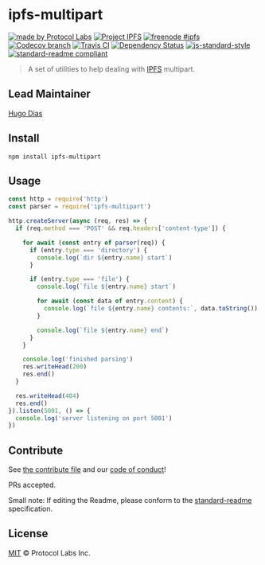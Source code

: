ipfs-multipart
====

[![made by Protocol Labs](https://img.shields.io/badge/made%20by-Protocol%20Labs-blue.svg?style=flat-square)](http://protocol.ai)
[![Project IPFS](https://img.shields.io/badge/project-IPFS-blue.svg?style=flat-square)](http://ipfs.io/)
[![freenode #ipfs](https://img.shields.io/badge/freenode-%23ipfs-blue.svg?style=flat-square)](http://webchat.freenode.net/?channels=%23ipfs)
[![Codecov branch](https://img.shields.io/codecov/c/github/ipfs/js-ipfs-multipart/master.svg?style=flat-square)](https://codecov.io/gh/ipfs/js-ipfs-multipart)
[![Travis CI](https://flat.badgen.net/travis/ipfs/js-ipfs-multipart)](https://travis-ci.com/ipfs/js-ipfs-multipart)
[![Dependency Status](https://david-dm.org/ipfs/js-ipfs-multipart.svg?style=flat-square)](https://david-dm.org/ipfs/js-ipfs-multipart)
[![js-standard-style](https://img.shields.io/badge/code%20style-standard-brightgreen.svg?style=flat-square)](https://github.com/feross/standard)
[![standard-readme compliant](https://img.shields.io/badge/readme%20style-standard-brightgreen.svg?style=flat-square)](https://github.com/RichardLitt/standard-readme)




> A set of utilities to help dealing with [IPFS](https://ipfs.io/) multipart.

## Lead Maintainer

[Hugo Dias](https://github.com/hugomrdias)

## Install
```
npm install ipfs-multipart
```

## Usage
```javascript
const http = require('http')
const parser = require('ipfs-multipart')

http.createServer(async (req, res) => {
  if (req.method === 'POST' && req.headers['content-type']) {

    for await (const entry of parser(req)) {
      if (entry.type === 'directory') {
        console.log(`dir ${entry.name} start`)
      }

      if (entry.type === 'file') {
        console.log(`file ${entry.name} start`)

        for await (const data of entry.content) {
          console.log(`file ${entry.name} contents:`, data.toString())
        }

        console.log(`file ${entry.name} end`)
      }
    }

    console.log('finished parsing')
    res.writeHead(200)
    res.end()
  }

  res.writeHead(404)
  res.end()
}).listen(5001, () => {
  console.log('server listening on port 5001')
})
```

## Contribute

See [the contribute file](https://github.com/ipfs/community/blob/master/contributing.md) and our [code of conduct](https://github.com/ipfs/community/blob/master/code-of-conduct.md)!

PRs accepted.

Small note: If editing the Readme, please conform to the [standard-readme](https://github.com/RichardLitt/standard-readme) specification.

## License

[MIT](LICENSE) © Protocol Labs Inc.
